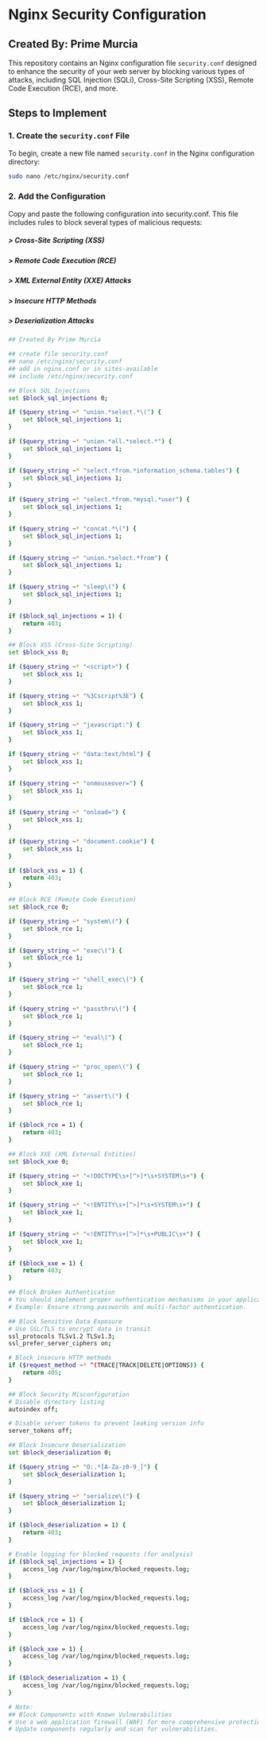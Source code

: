 # Nginx Security Configuration

## Created By: Prime Murcia

This repository contains an Nginx configuration file `security.conf` designed to enhance the security of your web server by blocking various types of attacks, including SQL Injection (SQLi), Cross-Site Scripting (XSS), Remote Code Execution (RCE), and more.

## Steps to Implement

### 1. Create the `security.conf` File

To begin, create a new file named `security.conf` in the Nginx configuration directory:

```bash
sudo nano /etc/nginx/security.conf
```

### 2. Add the Configuration

Copy and paste the following configuration into security.conf. This file includes rules to block several types of malicious requests:

##### > Cross-Site Scripting (XSS)
##### > Remote Code Execution (RCE)
##### > XML External Entity (XXE) Attacks
##### > Insecure HTTP Methods
##### > Deserialization Attacks

```bash
## Created By Prime Murcia

## create file security.conf
## nano /etc/nginx/security.conf
## add in nginx.conf or in sites-available
## include /etc/nginx/security.conf

## Block SQL Injections
set $block_sql_injections 0;

if ($query_string ~* "union.*select.*\(") {
    set $block_sql_injections 1;
}

if ($query_string ~* "union.*all.*select.*") {
    set $block_sql_injections 1;
}

if ($query_string ~* "select.*from.*information_schema.tables") {
    set $block_sql_injections 1;
}

if ($query_string ~* "select.*from.*mysql.*user") {
    set $block_sql_injections 1;
}

if ($query_string ~* "concat.*\(") {
    set $block_sql_injections 1;
}

if ($query_string ~* "union.*select.*from") {
    set $block_sql_injections 1;
}

if ($query_string ~* "sleep\(") {
    set $block_sql_injections 1;
}

if ($block_sql_injections = 1) {
    return 403;
}

## Block XSS (Cross-Site Scripting)
set $block_xss 0;

if ($query_string ~* "<script>") {
    set $block_xss 1;
}

if ($query_string ~* "%3Cscript%3E") {
    set $block_xss 1;
}

if ($query_string ~* "javascript:") {
    set $block_xss 1;
}

if ($query_string ~* "data:text/html") {
    set $block_xss 1;
}

if ($query_string ~* "onmouseover=") {
    set $block_xss 1;
}

if ($query_string ~* "onload=") {
    set $block_xss 1;
}

if ($query_string ~* "document.cookie") {
    set $block_xss 1;
}

if ($block_xss = 1) {
    return 403;
}

## Block RCE (Remote Code Execution)
set $block_rce 0;

if ($query_string ~* "system\(") {
    set $block_rce 1;
}

if ($query_string ~* "exec\(") {
    set $block_rce 1;
}

if ($query_string ~* "shell_exec\(") {
    set $block_rce 1;
}

if ($query_string ~* "passthru\(") {
    set $block_rce 1;
}

if ($query_string ~* "eval\(") {
    set $block_rce 1;
}

if ($query_string ~* "proc_open\(") {
    set $block_rce 1;
}

if ($query_string ~* "assert\(") {
    set $block_rce 1;
}

if ($block_rce = 1) {
    return 403;
}

## Block XXE (XML External Entities)
set $block_xxe 0;

if ($query_string ~* "<!DOCTYPE\s+[^>]*\s+SYSTEM\s+") {
    set $block_xxe 1;
}

if ($query_string ~* "<!ENTITY\s+[^>]*\s+SYSTEM\s+") {
    set $block_xxe 1;
}

if ($query_string ~* "<!ENTITY\s+[^>]*\s+PUBLIC\s+") {
    set $block_xxe 1;
}

if ($block_xxe = 1) {
    return 403;
}

## Block Broken Authentication
# You should implement proper authentication mechanisms in your application.
# Example: Ensure strong passwords and multi-factor authentication.

## Block Sensitive Data Exposure
# Use SSL/TLS to encrypt data in transit
ssl_protocols TLSv1.2 TLSv1.3;
ssl_prefer_server_ciphers on;

# Block insecure HTTP methods
if ($request_method ~* ^(TRACE|TRACK|DELETE|OPTIONS)) {
    return 405;
}

## Block Security Misconfiguration
# Disable directory listing
autoindex off;

# Disable server tokens to prevent leaking version info
server_tokens off;

## Block Insecure Deserialization
set $block_deserialization 0;

if ($query_string ~* "O:.*[A-Za-z0-9_]") {
    set $block_deserialization 1;
}

if ($query_string ~* "serialize\(") {
    set $block_deserialization 1;
}

if ($block_deserialization = 1) {
    return 403;
}

# Enable logging for blocked requests (for analysis)
if ($block_sql_injections = 1) {
    access_log /var/log/nginx/blocked_requests.log;
}

if ($block_xss = 1) {
    access_log /var/log/nginx/blocked_requests.log;
}

if ($block_rce = 1) {
    access_log /var/log/nginx/blocked_requests.log;
}

if ($block_xxe = 1) {
    access_log /var/log/nginx/blocked_requests.log;
}

if ($block_deserialization = 1) {
    access_log /var/log/nginx/blocked_requests.log;
}

# Note:
## Block Components with Known Vulnerabilities
# Use a web application firewall (WAF) for more comprehensive protection.
# Update components regularly and scan for vulnerabilities.

```
